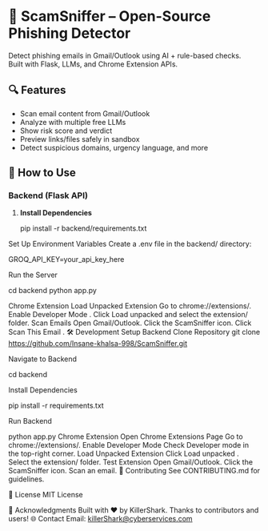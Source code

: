 # 🧠 ScamSniffer – Open-Source Phishing Detector

Detect phishing emails in Gmail/Outlook using AI + rule-based checks.  
Built with Flask, LLMs, and Chrome Extension APIs.

## 🔍 Features

- Scan email content from Gmail/Outlook
- Analyze with multiple free LLMs
- Show risk score and verdict
- Preview links/files safely in sandbox
- Detect suspicious domains, urgency language, and more

## 🚀 How to Use

### Backend (Flask API)

1. **Install Dependencies**
   
   pip install -r backend/requirements.txt

Set Up Environment Variables
Create a .env file in the backend/ directory:

GROQ_API_KEY=your_api_key_here

Run the Server

cd backend
python app.py

Chrome Extension
Load Unpacked Extension
Go to chrome://extensions/.
Enable Developer Mode .
Click Load unpacked and select the extension/ folder.
Scan Emails
Open Gmail/Outlook.
Click the ScamSniffer icon.
Click Scan This Email .
🛠️ Development Setup
Backend
Clone Repository
git clone https://github.com/Insane-khalsa-998/ScamSniffer.git 

Navigate to Backend

cd backend


Install Dependencies

pip install -r requirements.txt

Run Backend

python app.py
Chrome Extension
Open Chrome Extensions Page
Go to chrome://extensions/.
Enable Developer Mode
Check Developer mode in the top-right corner.
Load Unpacked Extension
Click Load unpacked .
Select the extension/ folder.
Test Extension
Open Gmail/Outlook.
Click the ScamSniffer icon.
Scan an email.
🤝 Contributing
See CONTRIBUTING.md for guidelines.

📄 License
MIT License

🌟 Acknowledgments
Built with ❤️ by KillerShark.
Thanks to contributors and users!
🌐 Contact
Email: killerShark@cyberservices.com

